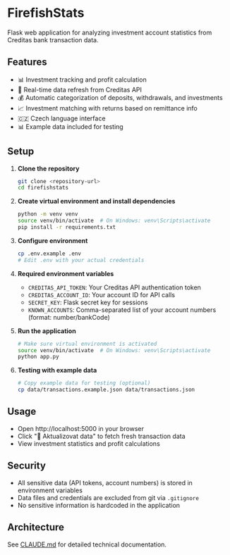 # FirefishStats

Flask web application for analyzing investment account statistics from Creditas bank transaction data.

## Features

- 📊 Investment tracking and profit calculation
- 🔄 Real-time data refresh from Creditas API
- 💰 Automatic categorization of deposits, withdrawals, and investments
- 📈 Investment matching with returns based on remittance info
- 🇨🇿 Czech language interface
- 📊 Example data included for testing

## Setup

1. **Clone the repository**
   ```bash
   git clone <repository-url>
   cd firefishstats
   ```

2. **Create virtual environment and install dependencies**
   ```bash
   python -m venv venv
   source venv/bin/activate  # On Windows: venv\Scripts\activate
   pip install -r requirements.txt
   ```

3. **Configure environment**
   ```bash
   cp .env.example .env
   # Edit .env with your actual credentials
   ```

4. **Required environment variables**
   - `CREDITAS_API_TOKEN`: Your Creditas API authentication token
   - `CREDITAS_ACCOUNT_ID`: Your account ID for API calls
   - `SECRET_KEY`: Flask secret key for sessions
   - `KNOWN_ACCOUNTS`: Comma-separated list of your account numbers (format: number/bankCode)

5. **Run the application**
   ```bash
   # Make sure virtual environment is activated
   source venv/bin/activate  # On Windows: venv\Scripts\activate
   python app.py
   ```

6. **Testing with example data**
   ```bash
   # Copy example data for testing (optional)
   cp data/transactions.example.json data/transactions.json
   ```

## Usage

- Open http://localhost:5000 in your browser
- Click "🔄 Aktualizovat data" to fetch fresh transaction data
- View investment statistics and profit calculations

## Security

- All sensitive data (API tokens, account numbers) is stored in environment variables
- Data files and credentials are excluded from git via `.gitignore`
- No sensitive information is hardcoded in the application

## Architecture

See [CLAUDE.md](CLAUDE.md) for detailed technical documentation.